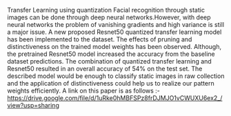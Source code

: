 Transfer Learning using quantization
Facial recognition through static images can be done through deep neural networks.However,
with deep neural networks the problem of vanishing gradients and high variance is still a major issue. A
new proposed Resnet50 quantized transfer learning model has been implemented to the dataset. The
effects of pruning and distinctiveness on the trained model weights has been observed. Although, the
pretrained Resnet50 model increased the accuracy from the baseline dataset predictions. The combination
of quantized transfer learning and Resnet50 resulted in an overall accuracy of 54% on the test set. The
described model would be enough to classify static images in raw collection and the application of
distinctiveness could help us to realize our pattern weights efficiently.
A link on this paper is as follows :- https://drive.google.com/file/d/1uRke0hMBFSPz8frDJMJO1vCWUXU6ex2_/view?usp=sharing
